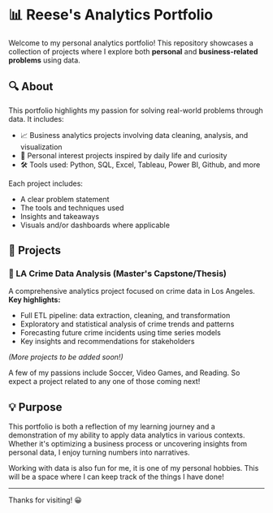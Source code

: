 # 📊 Reese's Analytics Portfolio

Welcome to my personal analytics portfolio! This repository showcases a collection of projects where I explore both **personal** and **business-related problems** using data.

## 🔍 About

This portfolio highlights my passion for solving real-world problems through data. It includes:

- 📈 Business analytics projects involving data cleaning, analysis, and visualization
- 🧠 Personal interest projects inspired by daily life and curiosity
- 🛠 Tools used: Python, SQL, Excel, Tableau, Power BI, Github, and more

Each project includes:
- A clear problem statement
- The tools and techniques used
- Insights and takeaways
- Visuals and/or dashboards where applicable

## 📂 Projects

### 🔹 LA Crime Data Analysis (Master's Capstone/Thesis)
A comprehensive analytics project focused on crime data in Los Angeles.  
**Key highlights:**
- Full ETL pipeline: data extraction, cleaning, and transformation
- Exploratory and statistical analysis of crime trends and patterns
- Forecasting future crime incidents using time series models
- Key insights and recommendations for stakeholders

*(More projects to be added soon!)*

A few of my passions include Soccer, Video Games, and Reading. So expect a project related to any one of those coming next!

## 💡 Purpose

This portfolio is both a reflection of my learning journey and a demonstration of my ability to apply data analytics in various contexts. Whether it's optimizing a business process or uncovering insights from personal data, I enjoy turning numbers into narratives.

Working with data is also fun for me, it is one of my personal hobbies. This will be a space where I can keep track of the things I have done!

---

Thanks for visiting! 😀
